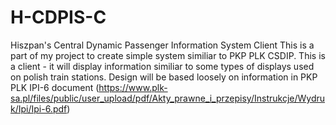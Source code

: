 # H-CDPIS-C
Hiszpan's Central Dynamic Passenger Information System Client
This is a part of my project to create simple system similiar to PKP PLK CSDIP. This is a client - it will display information similiar to some types of displays used on polish train stations. Design will be based loosely on information in PKP PLK IPI-6 document (https://www.plk-sa.pl/files/public/user_upload/pdf/Akty_prawne_i_przepisy/Instrukcje/Wydruk/Ipi/Ipi-6.pdf)
